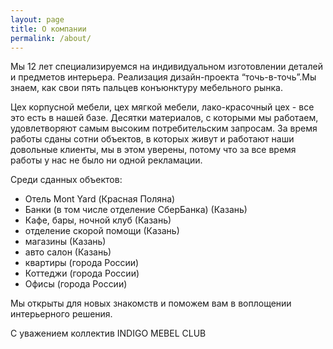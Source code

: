 ```yaml
---
layout: page
title: О компании
permalink: /about/
---
```


Мы 12 лет специализируемся на индивидуальном изготовлении деталей и предметов интерьера.
Реализация дизайн-проекта “точь-в-точь”.Мы знаем, как свои пять пальцев конъюнктуру мебельного рынка.


Цех корпусной мебели, цех мягкой мебели, лако-красочный цех - все это есть в нашей базе.
Десятки материалов, с которыми мы работаем, удовлетворяют самым высоким потребительским запросам.
За время работы сданы сотни объектов, в которых живут и работают наши довольные клиенты,
мы в этом уверены, потому что за все время работы  у нас не было ни одной рекламации.


Среди сданных объектов:

- Отель Mont Yard (Красная Поляна)
- Банки (в том числе отделение СберБанка) (Казань)
- Кафе, бары, ночной клуб (Казань)
- отделение скорой помощи (Казань)
- магазины (Казань)
- авто салон (Казань)
- квартиры (города России)
- Коттеджи (города России)
- Офисы (города России)


Мы открыты для новых знакомств и поможем вам в воплощении интерьерного решения.


С уважением коллектив INDIGO MEBEL CLUB
